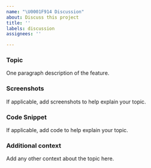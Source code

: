 ```yaml
---
name: "\U0001F914 Discussion"
about: Discuss this project
title: ''
labels: discussion
assignees: ''

---
```


### Topic 
One paragraph description of the feature.

### Screenshots
If applicable, add screenshots to help explain your topic.

### Code Snippet
If applicable, add code to help explain your topic.

### Additional context
Add any other context about the topic here.
